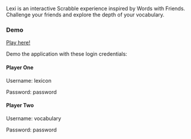 Lexi is an interactive Scrabble experience inspired by Words with Friends. Challenge your friends and explore the depth of your vocabulary.

### Demo
[Play here!](https://lexi-con.herokuapp.com/)

Demo the application with these login credentials:

#### Player One

Username: lexicon

Password: password

#### Player Two

Username: vocabulary

Password: password
